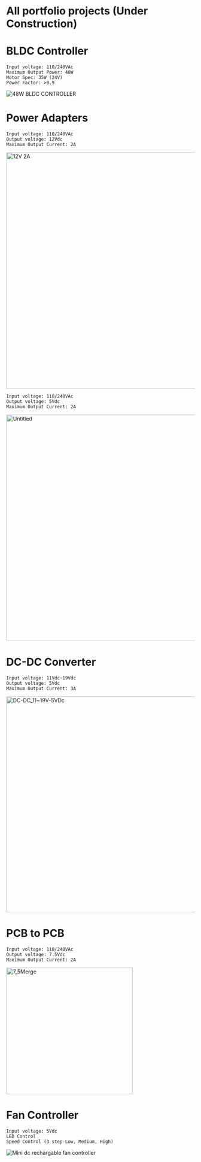# All portfolio projects (Under Construction)

# BLDC Controller
```
Input voltage: 110/240VAc
Maximum Output Power: 48W
Motor Spec: 35W (24V)
Power Factor: >0.9
```

![48W BLDC CONTROLLER](https://github.com/user-attachments/assets/0c8a3ff0-7ecb-4b8a-b655-997db70bf683)

# Power Adapters

```
Input voltage: 110/240VAc
Output voltage: 12Vdc
Maximum Output Current: 2A
```
<img width="631" alt="12V 2A" src="https://github.com/user-attachments/assets/cf004e3f-cb29-43b0-8f26-6dc98f82e040">

```
Input voltage: 110/240VAc
Output voltage: 5Vdc
Maximum Output Current: 2A
```
<img width="605" alt="Untitled" src="https://github.com/user-attachments/assets/b4590a7f-9e94-4d14-860d-cd595cb875b7">

# DC-DC Converter
```
Input voltage: 11Vdc~19Vdc
Output voltage: 5Vdc
Maximum Output Current: 3A
```
<img width="577" alt="DC-DC_11~19V-5VDc" src="https://github.com/user-attachments/assets/a81ae997-8e3d-4102-8473-c4971afef032">

# PCB to PCB
```
Input voltage: 110/240VAc
Output voltage: 7.5Vdc
Maximum Output Current: 2A
```
<img width="338" alt="7_5Merge" src="https://github.com/user-attachments/assets/7e9d35f8-6b8e-4286-abad-3e4038f6a538">

# Fan Controller
```
Input voltage: 5Vdc
LED Control
Speed Control (3 step-Low, Medium, High)
```
![Mini dc rechargable fan controller](https://github.com/user-attachments/assets/fa4a82f3-1c8b-429a-823f-5656028226d6)

